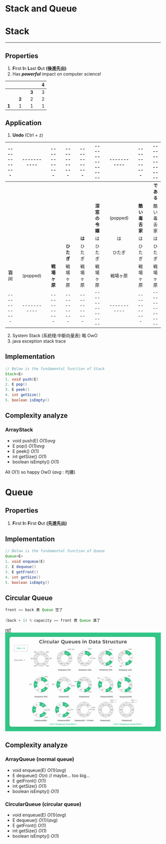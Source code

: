 # Stack and Queue

# Stack
---
## Properties
1. **F**irst **I**n **L**ast **O**ut **(後進先出)**
2. Has ***powerful*** impact on computer science!

|||||||4|
|:-:|:-:|:-:|:-:|:-:|:-:|:-:|
|||||**3**||3|
|||**2**||2||2|
|**1**||1||1||1|

## Application
1. **Undo** (Ctrl + z)

|-----------||-----------||-----------||-----------||-----------||--------------||-----------||-----------||--------------|
|:-:|:-:|:-:|:-:|:-:|:-:|:-:|:-:|:-:|:-:|:-:|:-:|:-:|:-:|:-:|:-:|:-:|
|||||||||||||||||**である**|
|||||||||||**深窓の令嬢**||(popped)||**酷い毒舌家**||酷い毒舌家|
|||||||||**は**||は||は||は||は|
|||||||**ひたぎ**||ひたぎ||ひたぎ||ひたぎ||ひたぎ||ひたぎ|
|**羽川**||(popped)||**戦場ヶ原**||戦場ヶ原||戦場ヶ原||戦場ヶ原||戦場ヶ原||戦場ヶ原||戦場ヶ原|
|-----------||-----------||-----------||-----------||-----------||--------------||-----------||-----------||--------------|

2. System Stack (系統棧:中斷向量表)
略 OwO
1. java exception stack trace

## Implementation

``` java
// Below is the fundamental function of Stack
Stack<E>
1. void push(E)
2. E pop()
3. E peek()
4. int getSize()
5. boolean isEmpty()
```

## Complexity analyze

### ArrayStack<T>

* void push(E) $O(1) avg$
* E pop() $O(1) avg$
* E peek() $O(1)$
* int getSize() $O(1)$
* boolean isEmpty() $O(1)$

All $O(1)$ so happy OwO
($avg$ : 均攤)


# Queue

## Properties
1. **F**irst **I**n **F**irst **O**ut **(先進先出)**


## Implementation

``` java
// Below is the fundamental function of Queue
Queue<E>
1. void enqueue(E)
2. E dequeue()
3. E getFront()
4. int getSize()
5. boolean isEmpty()
```


## Circular Queue
```java
front == back 表 Queue 空了

(back + 1) % capacity == front 表 Queue 滿了
```

[ref](https://prepinsta.com/data-structures-algorithms/circular-queue/)
![image](Circular-Queues-in-Data-Structure-and-Algorithms.png)

## Complexity analyze

### ArrayQueue<T> (normal queue)
  
* void enqueue(E) $O(1) (avg)$
* E dequeue() $O(n)$ // maybe... too big...
* E getFront() $O(1)$
* int getSize() $O(1)$
* boolean isEmpty() $O(1)$
  
  
### CircularQueue<T> (circular queue)
  
* void enqueue(E) $O(1) (avg)$
* E dequeue() $O(1) (avg)$
* E getFront() $O(1)$
* int getSize() $O(1)$
* boolean isEmpty() $O(1)$


